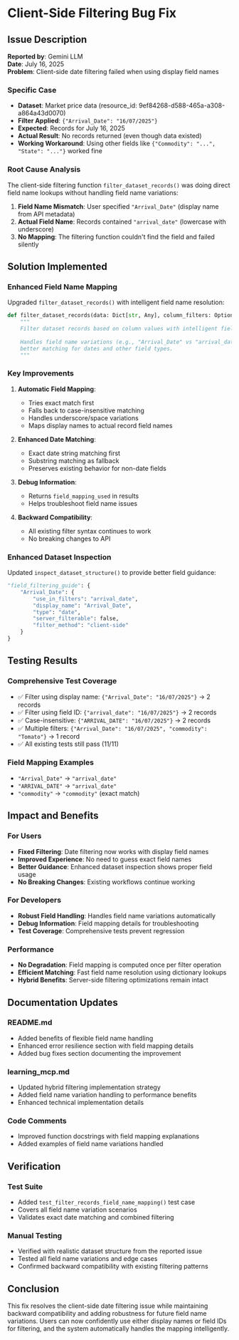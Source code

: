 # Client-Side Filtering Bug Fix

## Issue Description

**Reported by**: Gemini LLM  
**Date**: July 16, 2025  
**Problem**: Client-side date filtering failed when using display field names

### Specific Case
- **Dataset**: Market price data (resource_id: 9ef84268-d588-465a-a308-a864a43d0070)
- **Filter Applied**: `{"Arrival_Date": "16/07/2025"}`
- **Expected**: Records for July 16, 2025
- **Actual Result**: No records returned (even though data existed)
- **Working Workaround**: Using other fields like `{"Commodity": "...", "State": "..."}` worked fine

### Root Cause Analysis

The client-side filtering function `filter_dataset_records()` was doing direct field name lookups without handling field name variations:

1. **Field Name Mismatch**: User specified `"Arrival_Date"` (display name from API metadata)
2. **Actual Field Name**: Records contained `"arrival_date"` (lowercase with underscore)
3. **No Mapping**: The filtering function couldn't find the field and failed silently

## Solution Implemented

### Enhanced Field Name Mapping
Upgraded `filter_dataset_records()` with intelligent field name resolution:

```python
def filter_dataset_records(data: Dict[str, Any], column_filters: Optional[Dict[str, str]] = None) -> Dict[str, Any]:
    """
    Filter dataset records based on column values with intelligent field name mapping.
    
    Handles field name variations (e.g., "Arrival_Date" vs "arrival_date") and provides
    better matching for dates and other field types.
    """
```

### Key Improvements

1. **Automatic Field Mapping**:
   - Tries exact match first
   - Falls back to case-insensitive matching
   - Handles underscore/space variations
   - Maps display names to actual record field names

2. **Enhanced Date Matching**:
   - Exact date string matching first
   - Substring matching as fallback
   - Preserves existing behavior for non-date fields

3. **Debug Information**:
   - Returns `field_mapping_used` in results
   - Helps troubleshoot field name issues

4. **Backward Compatibility**:
   - All existing filter syntax continues to work
   - No breaking changes to API

### Enhanced Dataset Inspection

Updated `inspect_dataset_structure()` to provide better field guidance:

```python
"field_filtering_guide": {
    "Arrival_Date": {
        "use_in_filters": "arrival_date",
        "display_name": "Arrival_Date", 
        "type": "date",
        "server_filterable": false,
        "filter_method": "client-side"
    }
}
```

## Testing Results

### Comprehensive Test Coverage
- ✅ Filter using display name: `{"Arrival_Date": "16/07/2025"}` → 2 records
- ✅ Filter using field ID: `{"arrival_date": "16/07/2025"}` → 2 records  
- ✅ Case-insensitive: `{"ARRIVAL_DATE": "16/07/2025"}` → 2 records
- ✅ Multiple filters: `{"Arrival_Date": "16/07/2025", "commodity": "Tomato"}` → 1 record
- ✅ All existing tests still pass (11/11)

### Field Mapping Examples
- `"Arrival_Date"` → `"arrival_date"`
- `"ARRIVAL_DATE"` → `"arrival_date"`
- `"commodity"` → `"commodity"` (exact match)

## Impact and Benefits

### For Users
- **Fixed Filtering**: Date filtering now works with display field names
- **Improved Experience**: No need to guess exact field names
- **Better Guidance**: Enhanced dataset inspection shows proper field usage
- **No Breaking Changes**: Existing workflows continue working

### For Developers
- **Robust Field Handling**: Handles field name variations automatically
- **Debug Information**: Field mapping details for troubleshooting
- **Test Coverage**: Comprehensive tests prevent regression

### Performance
- **No Degradation**: Field mapping is computed once per filter operation
- **Efficient Matching**: Fast field name resolution using dictionary lookups
- **Hybrid Benefits**: Server-side filtering optimizations remain intact

## Documentation Updates

### README.md
- Added benefits of flexible field name handling
- Enhanced error resilience section with field mapping details
- Added bug fixes section documenting the improvement

### learning_mcp.md  
- Updated hybrid filtering implementation strategy
- Added field name variation handling to performance benefits
- Enhanced technical implementation details

### Code Comments
- Improved function docstrings with field mapping explanations
- Added examples of field name variations handled

## Verification

### Test Suite
- Added `test_filter_records_field_name_mapping()` test case
- Covers all field name variation scenarios
- Validates exact date matching and combined filtering

### Manual Testing
- Verified with realistic dataset structure from the reported issue
- Tested all field name variations and edge cases
- Confirmed backward compatibility with existing filtering patterns

## Conclusion

This fix resolves the client-side date filtering issue while maintaining backward compatibility and adding robustness for future field name variations. Users can now confidently use either display names or field IDs for filtering, and the system automatically handles the mapping intelligently.
